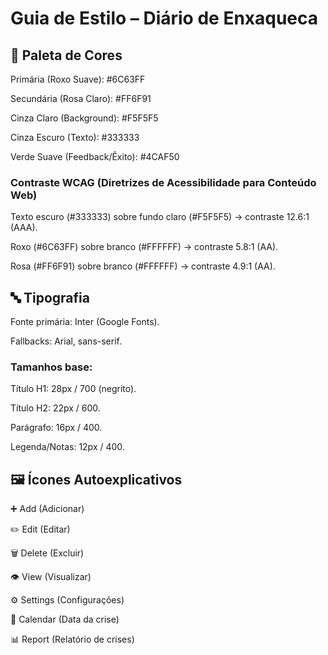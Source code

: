 # Guia de Estilo – Diário de Enxaqueca

## 🎨 Paleta de Cores

Primária (Roxo Suave): #6C63FF

Secundária (Rosa Claro): #FF6F91

Cinza Claro (Background): #F5F5F5

Cinza Escuro (Texto): #333333

Verde Suave (Feedback/Êxito): #4CAF50

### Contraste WCAG (Diretrizes de Acessibilidade para Conteúdo Web)

Texto escuro (#333333) sobre fundo claro (#F5F5F5) → contraste 12.6:1 (AAA).

Roxo (#6C63FF) sobre branco (#FFFFFF) → contraste 5.8:1 (AA).

Rosa (#FF6F91) sobre branco (#FFFFFF) → contraste 4.9:1 (AA).

##  🔤 Tipografia

Fonte primária: Inter (Google Fonts).

Fallbacks: Arial, sans-serif.

### Tamanhos base:

Título H1: 28px / 700 (negrito).

Título H2: 22px / 600.

Parágrafo: 16px / 400.

Legenda/Notas: 12px / 400.

## 🖼️ Ícones Autoexplicativos

➕ Add (Adicionar)

✏️ Edit (Editar)

🗑️ Delete (Excluir)

👁️ View (Visualizar)

⚙️ Settings (Configurações)

📅 Calendar (Data da crise)

📊 Report (Relatório de crises)

